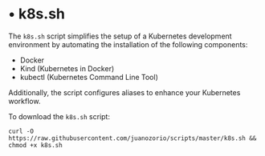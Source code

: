 # • k8s.sh


The `k8s.sh` script simplifies the setup of a Kubernetes development environment by automating the installation of the following components:

- Docker
- Kind (Kubernetes in Docker)
- kubectl (Kubernetes Command Line Tool)

Additionally, the script configures aliases to enhance your Kubernetes workflow.

To download the `k8s.sh` script:

`curl -O https://raw.githubusercontent.com/juanozorio/scripts/master/k8s.sh && chmod +x k8s.sh`